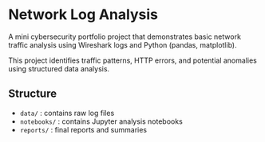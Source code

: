 #  Network Log Analysis

A mini cybersecurity portfolio project that demonstrates basic network traffic analysis using Wireshark logs and Python (pandas, matplotlib).

This project identifies traffic patterns, HTTP errors, and potential anomalies using structured data analysis.

## Structure
- `data/` : contains raw log files
- `notebooks/` : contains Jupyter analysis notebooks
- `reports/` : final reports and summaries
